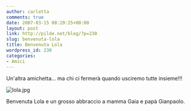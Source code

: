 ```yaml
---
author: carlotta
comments: true
date: 2007-03-15 08:29:25+00:00
layout: post
link: http://pilde.net/blog/?p=230
slug: benvenuta-lola
title: Benvenuta Lola
wordpress_id: 230
categories:
- Amici
---
```


Un'altra amichetta... ma chi ci fermerà quando usciremo tutte insieme!!!

![lola.jpg](http://pilde.net/blog/wp-content/uploads/2007/03/lola.jpg)




Benvenuta Lola e un grosso abbraccio a mamma Gaia e papà Gianpaolo.
